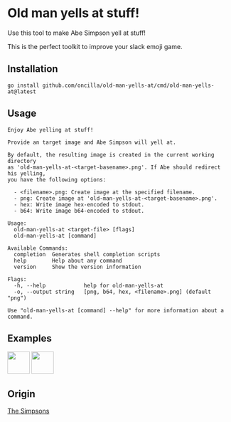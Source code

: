 # Old man yells at stuff!

Use this tool to make Abe Simpson yell at stuff!

This is the perfect toolkit to improve your slack emoji game.

## Installation

```
go install github.com/oncilla/old-man-yells-at/cmd/old-man-yells-at@latest
```

## Usage

```
Enjoy Abe yelling at stuff!

Provide an target image and Abe Simpson will yell at.

By default, the resulting image is created in the current working directory
as 'old-man-yells-at-<target-basename>.png'. If Abe should redirect his yelling,
you have the following options:

  - <filename>.png: Create image at the specified filename.
  - png: Create image at 'old-man-yells-at-<target-basename>.png'.
  - hex: Write image hex-encoded to stdout.
  - b64: Write image b64-encoded to stdout.

Usage:
  old-man-yells-at <target-file> [flags]
  old-man-yells-at [command]

Available Commands:
  completion  Generates shell completion scripts
  help        Help about any command
  version     Show the version information

Flags:
  -h, --help            help for old-man-yells-at
  -o, --output string   [png, b64, hex, <filename>.png] (default "png")

Use "old-man-yells-at [command] --help" for more information about a command.
```

## Examples

<img src="./testdata/old-man-yells-at-bazel.png" width=50 >

<img src="./testdata/old-man-yells-at-vscode.png" width=50 >

## Origin

[The Simpsons](https://youtu.be/tJ-LivK4-78)
